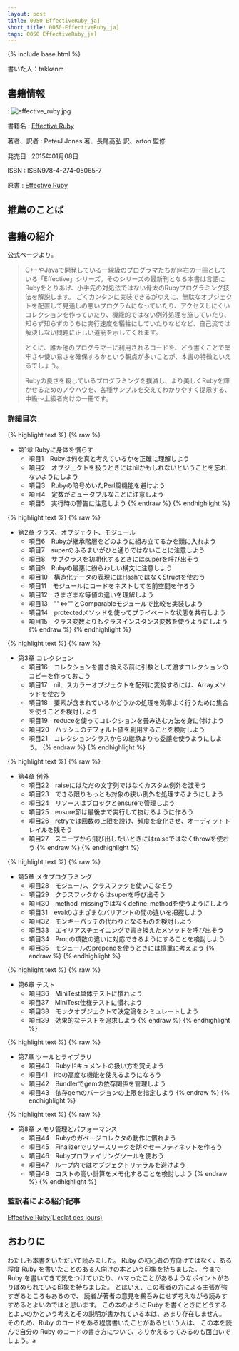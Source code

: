 ```yaml
---
layout: post
title: 0050-EffectiveRuby_ja]
short_title: 0050-EffectiveRuby_ja]
tags: 0050 EffectiveRuby_ja]
---
```

{% include base.html %}


書いた人：takkanm

## 書籍情報
: ![effective_ruby.jpg]({{site.baseurl}}/images/0050-EffectiveRuby_ja]/effective_ruby.jpg)

書籍名
:  [Effective Ruby](http://www.shoeisha.co.jp/book/detail/9784798139821)

著者、訳者
:  PeterJ.Jones 著、長尾高弘 訳、arton 監修

発売日
:  2015年01月08日

ISBN
:  ISBN978-4-274-05065-7

原書
:  [Effective Ruby](http://www.effectiveruby.com/)

## 推薦のことば

## 書籍の紹介

公式ページより。

> C++やJavaで開発している一線級のプログラマたちが座右の一冊としている「Effective」シリーズ。そのシリーズの最新刊となる本書は言語にRubyをとりあげ、小手先の対処法ではない骨太のRubyプログラミング技法を解説します。
> ごくカンタンに実装できるがゆえに、無駄なオブジェクトを配置して見通しの悪いプログラムになっていたり、アクセスしにくいコレクションを作っていたり、機能的ではない例外処理を施していたり、知らず知らずのうちに実行速度を犠牲にしていたりなどなど、自己流では解決しない問題に正しい道筋を示してくれます。
> 
> とくに、誰か他のプログラマーに利用されるコードを、どう書くことで堅牢さや使い易さを確保するかという観点が多いことが、本書の特徴といえるでしょう。
> 
> Rubyの良さを殺しているプログラミングを撲滅し、より美しくRubyを輝かせるためのノウハウを、各種サンプルを交えてわかりやすく提示する、中級～上級者向けの一冊です。


### 詳細目次

{% highlight text %}
{% raw %}
 * 第1章 Rubyに身体を慣らす
   - 項目1　Rubyは何を真と考えているかを正確に理解しよう
   - 項目2　オブジェクトを扱うときにはnilかもしれないということを忘れないようにしよう
   - 項目3　Rubyの暗号めいたPerl風機能を避けよう
   - 項目4　定数がミュータブルなことに注意しよう
   - 項目5　実行時の警告に注意しよう
{% endraw %}
{% endhighlight %}


{% highlight text %}
{% raw %}
 * 第2章 クラス、オブジェクト、モジュール
   - 項目6　Rubyが継承階層をどのように組み立てるかを頭に入れよう
   - 項目7　superのふるまいがひと通りではないことに注意しよう
   - 項目8　サブクラスを初期化するときにはsuperを呼び出そう
   - 項目9　Rubyの最悪に紛らわしい構文に注意しよう
   - 項目10　構造化データの表現にはHashではなくStructを使おう
   - 項目11　モジュールにコードをネストして名前空間を作ろう
   - 項目12　さまざまな等値の違いを理解しよう
   - 項目13　""<=>""とComparableモジュールで比較を実装しよう
   - 項目14　protectedメソッドを使ってプライベートな状態を共有しよう
   - 項目15　クラス変数よりもクラスインスタンス変数を使うようにしよう
{% endraw %}
{% endhighlight %}


{% highlight text %}
{% raw %}
 * 第3章 コレクション
   - 項目16　コレクションを書き換える前に引数として渡すコレクションのコピーを作っておこう
   - 項目17　nil、スカラーオブジェクトを配列に変換するには、Arrayメソッドを使おう
   - 項目18　要素が含まれているかどうかの処理を効率よく行うために集合を使うことを検討しよう
   - 項目19　reduceを使ってコレクションを畳み込む方法を身に付けよう
   - 項目20　ハッシュのデフォルト値を利用することを検討しよう
   - 項目21　コレクションクラスからの継承よりも委譲を使うようにしよう。
{% endraw %}
{% endhighlight %}


{% highlight text %}
{% raw %}
 * 第4章 例外
   - 項目22　raiseにはただの文字列ではなくカスタム例外を渡そう
   - 項目23　できる限りもっとも対象の狭い例外を処理するようにしよう
   - 項目24　リソースはブロックとensureで管理しよう
   - 項目25　ensure節は最後まで実行して抜けるように作ろう
   - 項目26　retryでは回数の上限を設け、頻度を変化させ、オーディットトレイルを残そう
   - 項目27　スコープから飛び出したいときにはraiseではなくthrowを使おう
{% endraw %}
{% endhighlight %}


{% highlight text %}
{% raw %}
 * 第5章 メタプログラミング
   - 項目28　モジュール、クラスフックを使いこなそう
   - 項目29　クラスフックからはsuperを呼び出そう
   - 項目30　method_missingではなくdefine_methodを使うようにしよう
   - 項目31　evalのさまざまなバリアントの間の違いを把握しよう
   - 項目32　モンキーパッチの代わりとなるものを検討しよう
   - 項目33　エイリアスチェイニングで書き換えたメソッドを呼び出そう
   - 項目34　Procの項数の違いに対応できるようにすることを検討しよう
   - 項目35　モジュールのprependを使うときには慎重に考えよう
{% endraw %}
{% endhighlight %}


{% highlight text %}
{% raw %}
 * 第6章 テスト
   - 項目36　MiniTest単体テストに慣れよう
   - 項目37　MiniTest仕様テストに慣れよう
   - 項目38　モックオブジェクトで決定論をシミュレートしよう
   - 項目39　効果的なテストを追求しよう
{% endraw %}
{% endhighlight %}


{% highlight text %}
{% raw %}
 * 第7章 ツールとライブラリ
   - 項目40　Rubyドキュメントの扱い方を覚えよう
   - 項目41　irbの高度な機能を使えるようになろう
   - 項目42　Bundlerでgemの依存関係を管理しよう
   - 項目43　依存gemのバージョンの上限を指定しよう
{% endraw %}
{% endhighlight %}


{% highlight text %}
{% raw %}
 * 第8章 メモリ管理とパフォーマンス
   - 項目44　Rubyのガベージコレクタの動作に慣れよう
   - 項目45　Finalizerでリソースリークを防ぐセーフティネットを作ろう
   - 項目46　Rubyプロファイリングツールを使おう
   - 項目47　ループ内ではオブジェクトリテラルを避けよう
   - 項目48　コストの高い計算をメモ化することを検討しよう
{% endraw %}
{% endhighlight %}


### 監訳者による紹介記事

[Effective Ruby(L'eclat des jours)](http://www.artonx.org/diary/20141120.html)

## おわりに

わたしも本書をいただいて読みました。
Ruby の初心者の方向けではなく、ある程度 Ruby を書いたことのある人向けの本という印象を持ちました。
今まで Ruby を書いてきて気をつけていたり、ハマったことがあるようなポイントがちりばめられている印象を持ちました。
とはいえ、この著者の方による主張が強すぎるところもあるので、
読者が著者の意見を鵜呑みにせず考えながら読みすすめるとよいのではと思います。
この本のように Ruby を書くときにどうするとよいのかという考えとその説明が書かれている本は、あまり存在しません。
そのため、Ruby のコードをある程度書いたことがあるという人は、
この本を読んで自分の Ruby のコードの書き方について、ふりかえるってみるのも面白いでしょう。a



